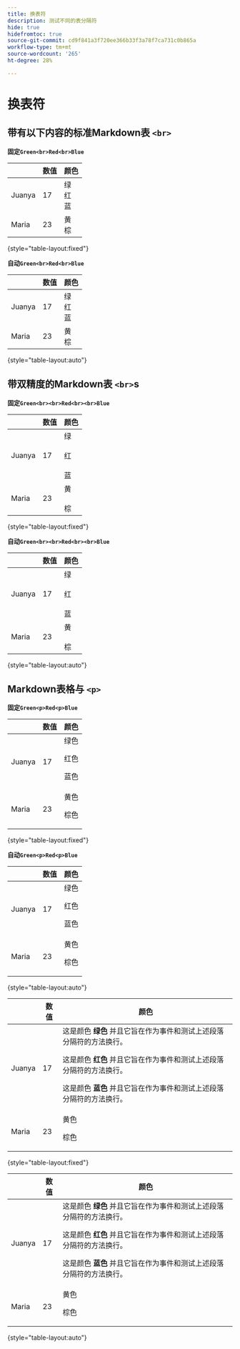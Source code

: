 ```yaml
---
title: 换表符
description: 测试不同的表分隔符
hide: true
hidefromtoc: true
source-git-commit: cd9f841a3f720ee366b33f3a78f7ca731c0b865a
workflow-type: tm+mt
source-wordcount: '265'
ht-degree: 28%

---
```


# 换表符

## 带有以下内容的标准Markdown表 `<br>`

**固定`Green<br>Red<br>Blue`**

|  | 数值 | 颜色 |
|---|---|---|
| Juanya | 17 | 绿<br>红<br>蓝 |
| Maria | 23 | 黄<br>棕 |

{style="table-layout:fixed"}

**自动`Green<br>Red<br>Blue`**

|  | 数值 | 颜色 |
|---|---|---|
| Juanya | 17 | 绿<br>红<br>蓝 |
| Maria | 23 | 黄<br>棕 |

{style="table-layout:auto"}

## 带双精度的Markdown表 `<br>`s

**固定`Green<br><br>Red<br><br>Blue`**

|  | 数值 | 颜色 |
|---|---|---|
| Juanya | 17 | 绿<br><br>红<br><br>蓝 |
| Maria | 23 | 黄<br><br>棕 |

{style="table-layout:fixed"}

**自动`Green<br><br>Red<br><br>Blue`**

|  | 数值 | 颜色 |
|---|---|---|
| Juanya | 17 | 绿<br><br>红<br><br>蓝 |
| Maria | 23 | 黄<br><br>棕 |

{style="table-layout:auto"}

## Markdown表格与 `<p>`

**固定`Green<p>Red<p>Blue`**

|  | 数值 | 颜色 |
|---|---|---|
| Juanya | 17 | 绿色<p>红色<p>蓝色 |
| Maria | 23 | 黄色<p>棕色 |

{style="table-layout:fixed"}

**自动`Green<p>Red<p>Blue`**

|  | 数值 | 颜色 |
|---|---|---|
| Juanya | 17 | 绿色<p>红色<p>蓝色 |
| Maria | 23 | 黄色<p>棕色 |

{style="table-layout:auto"}

|  | 数值 | 颜色 |
|---|---|---|
| Juanya | 17 | 这是颜色 **绿色** 并且它旨在作为事件和测试上述段落分隔符的方法换行。 <p>这是颜色 **红色** 并且它旨在作为事件和测试上述段落分隔符的方法换行。 <p>这是颜色 **蓝色** 并且它旨在作为事件和测试上述段落分隔符的方法换行。 |
| Maria | 23 | 黄色<p>棕色 |

{style="table-layout:fixed"}

|  | 数值 | 颜色 |
|---|---|---|
| Juanya | 17 | 这是颜色 **绿色** 并且它旨在作为事件和测试上述段落分隔符的方法换行。 <p>这是颜色 **红色** 并且它旨在作为事件和测试上述段落分隔符的方法换行。 <p>这是颜色 **蓝色** 并且它旨在作为事件和测试上述段落分隔符的方法换行。 |
| Maria | 23 | 黄色<p>棕色 |

{style="table-layout:auto"}
